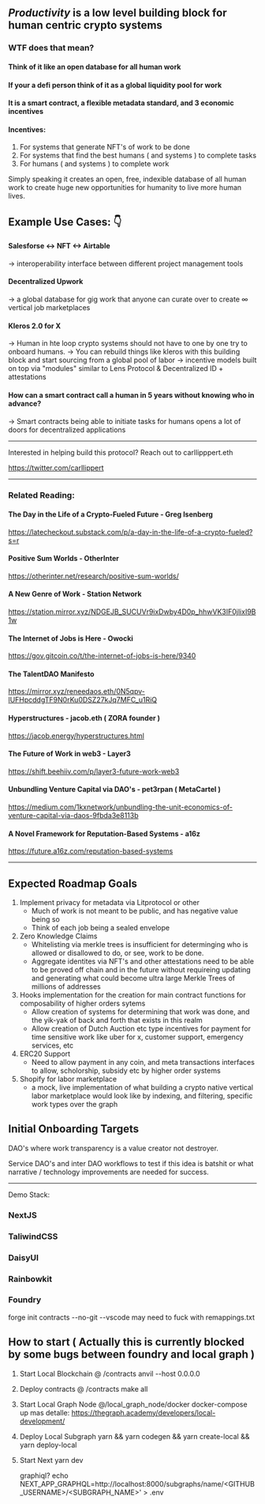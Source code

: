 ## _Productivity_ is a low level building block for human centric crypto systems

### WTF does that mean?

#### Think of it like an open database for all human work

#### If your a defi person think of it as a global liquidity pool for work

#### It is a smart contract, a flexible metadata standard, and 3 economic incentives

#### Incentives:

1. For systems that generate NFT's of work to be done
2. For systems that find the best humans ( and systems ) to complete tasks
3. For humans ( and systems ) to complete work

Simply speaking it creates an open, free, indexible database of all human work to create huge new opportunities for humanity to live more human lives.

## Example Use Cases: 👇

#### Salesforse <-> NFT <-> Airtable

-> interoperability interface between different project management tools

#### Decentralized Upwork

-> a global database for gig work that anyone can curate over to create ∞ vertical job marketplaces

#### Kleros 2.0 for X

-> Human in hte loop crypto systems should not have to one by one try to onboard humans.
-> You can rebuild things like kleros with this building block and start sourcing from a global pool of labor
-> incentive models built on top via "modules" similar to Lens Protocol & Decentralized ID + attestations

#### How can a smart contract call a human in 5 years without knowing who in advance?

-> Smart contracts being able to initiate tasks for humans opens a lot of doors for decentralized applications

---

Interested in helping build this protocol?
Reach out to carllipppert.eth

https://twitter.com/carllippert

-----

### Related Reading:

#### The Day in the Life of a Crypto-Fueled Future - Greg Isenberg

https://latecheckout.substack.com/p/a-day-in-the-life-of-a-crypto-fueled?s=r

#### Positive Sum Worlds - OtherInter

https://otherinter.net/research/positive-sum-worlds/

#### A New Genre of Work - Station Network

https://station.mirror.xyz/NDGEJB_SUCUVr9ixDwby4D0p_hhwVK3IF0jlixI9B1w

#### The Internet of Jobs is Here - Owocki

https://gov.gitcoin.co/t/the-internet-of-jobs-is-here/9340

#### The TalentDAO Manifesto

https://mirror.xyz/reneedaos.eth/0N5qpv-lUFHpcddgTF9N0rKu0DSZ27kJq7MFC_u1RiQ

#### Hyperstructures - jacob.eth ( ZORA founder )

https://jacob.energy/hyperstructures.html

#### The Future of Work in web3 - Layer3

https://shift.beehiiv.com/p/layer3-future-work-web3

#### Unbundling Venture Capital via DAO's - pet3rpan ( MetaCartel )

https://medium.com/1kxnetwork/unbundling-the-unit-economics-of-venture-capital-via-daos-9fbda3e8113b

#### A Novel Framework for Reputation-Based Systems - a16z

https://future.a16z.com/reputation-based-systems

--------

## Expected Roadmap Goals

1. Implement privacy for metadata via Litprotocol or other
   - Much of work is not meant to be public, and has negative value being so
   - Think of each job being a sealed envelope
2. Zero Knowledge Claims
   - Whitelisting via merkle trees is insufficient for determinging who is allowed or disallowed to do, or see, work to be done.
   - Aggregate identites via NFT's and other attestations need to be able to be proved off chain and in the future without requireing updating and generating what could become ultra large Merkle Trees of millions of addresses
3. Hooks implementation for the creation for main contract functions for composability of higher orders sytems
   - Allow creation of systems for determining that work was done, and the yik-yak of back and forth that exists in this realm
   - Allow creation of Dutch Auction etc type incentives for payment for time sensitive work like uber for x, customer support, emergency services, etc
4. ERC20 Support
   - Need to allow payment in any coin, and meta transactions interfaces to allow, scholorship, subsidy etc by higher order systems
5. Shopify for labor marketplace
   - a mock, live implementation of what building a crypto native vertical labor marketplace would look like by indexing, and filtering, specific work types over the graph

## Initial Onboarding Targets

DAO's where work transparency is a value creator not destroyer.

Service DAO's and inter DAO workflows to test if this idea is batshit or what narrative / technology improvements are needed for success.

---

Demo Stack:

### NextJS

### TaliwindCSS

### DaisyUI

### Rainbowkit

### Foundry

forge init contracts --no-git --vscode
may need to fuck with remappings.txt

## How to start ( Actually this is currently blocked by some bugs between foundry and local graph )

1. Start Local Blockchain @ /contracts
   anvil --host 0.0.0.0
2. Deploy contracts @ /contracts
   make all
3. Start Local Graph Node @/local_graph_node/docker
   docker-compose up
   mas detalle: https://thegraph.academy/developers/local-development/
4. Deploy Local Subgraph
   yarn && yarn codegen && yarn create-local && yarn deploy-local
5. Start Next
   yarn dev

   graphiql?
   echo NEXT_APP_GRAPHQL=http://localhost:8000/subgraphs/name/<GITHUB_USERNAME>/<SUBGRAPH_NAME>' > .env
